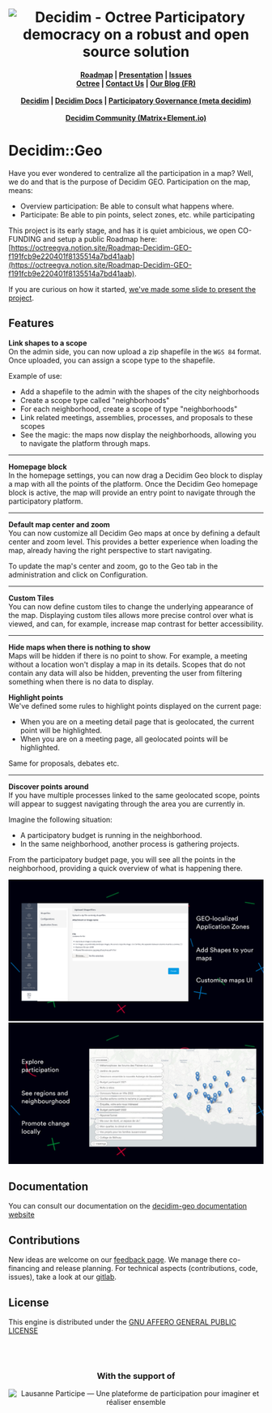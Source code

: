 <h1 align="center"><img src="https://github.com/octree-gva/decidim-geo/blob/main/parners.png?raw=true" alt="Decidim - Octree Participatory democracy on a robust and open source solution" /></h1>
<h4 align="center">
    <a href="https://octreegva.notion.site/Roadmap-Decidim-GEO-f191fcb9e220401f8135514a7bd41aab">Roadmap</a> |
    <a href="https://drive.google.com/file/d/1lfQJumDg0Ic-RZi-R3MM8frYtKN7PB_S/view?usp=sharing">Presentation</a> |
    <a href="https://github.com/octree-gva/decidim-module-geo/issues">Issues</a>  <br/>
    <a href="https://www.octree.ch">Octree</a> |
    <a href="https://octree.ch/en/contact-us/">Contact Us</a> |
    <a href="https://blog.octree.ch">Our Blog (FR)</a><br/><br/>
    <a href="https://decidim.org">Decidim</a> |
    <a href="https://docs.decidim.org/en/">Decidim Docs</a> |
    <a href="https://meta.decidim.org">Participatory Governance (meta decidim)</a><br/><br/>
    <a href="https://matrix.to/#/+decidim:matrix.org">Decidim Community (Matrix+Element.io)</a>
</h4>



# Decidim::Geo
Have you ever wondered to centralize all the participation in a map? Well, we do and that is the purpose of Decidim GEO. 
Participation on the map, means: 

* Overview participation: Be able to consult what happens where.
* Participate: Be able to pin points, select zones, etc. while participating

This project is its early stage, and has it is quiet ambicious, we open CO-FUNDING and setup a public Roadmap here: [https://octreegva.notion.site/Roadmap-Decidim-GEO-f191fcb9e220401f8135514a7bd41aab](https://octreegva.notion.site/Roadmap-Decidim-GEO-f191fcb9e220401f8135514a7bd41aab).

If you are curious on how it started, [we've made some slide to present the project](https://drive.google.com/file/d/1lfQJumDg0Ic-RZi-R3MM8frYtKN7PB_S/view?usp=sharing).


## Features

**Link shapes to a scope**<br />
On the admin side, you can now upload a zip shapefile in the `WGS 84` format.
Once uploaded, you can assign a scope type to the shapefile.

Example of use: 
- Add a shapefile to the admin with the shapes of the city neighborhoods
- Create a scope type called "neighborhoods"
- For each neighborhood, create a scope of type "neighborhoods"
- Link related meetings, assemblies, processes, and proposals to these scopes
- See the magic: the maps now display the neighborhoods, allowing you to navigate the platform through maps. 

---

**Homepage block**<br />
In the homepage settings, you can now drag a Decidim Geo block to display a map
with all the points of the platform.
Once the Decidim Geo homepage block is active, the map will provide an entry point to
navigate through the participatory platform.

---
**Default map center and zoom**<br />
You can now customize all Decidim Geo maps at once by defining a default center and zoom level. 
This provides a better experience when loading the map, already having the right perspective to start navigating.

To update the map's center and zoom, go to the Geo tab in the administration and click on Configuration.

---

**Custom Tiles**<br />
You can now define custom tiles to change the underlying appearance of the map.
Displaying custom tiles allows more precise control over what is viewed, and can, for example, increase map contrast for better accessibility.

---

**Hide maps when there is nothing to show**<br />
Maps will be hidden if there is no point to show. For example, a meeting without a location won't display a map in its details. 
Scopes that do not contain any data will also be hidden, preventing the user from filtering something when there is no data to display.

**Highlight points**<br />
We've defined some rules to highlight points displayed on the current page:

- When you are on a meeting detail page that is geolocated, the current point will be highlighted.
- When you are on a meeting page, all geolocated points will be highlighted.

Same for proposals, debates etc.

---

**Discover points around**<br />
If you have multiple processes linked to the same geolocated scope, points will appear to suggest navigating through the area you are currently in. 

Imagine the following situation:
- A participatory budget is running in the neighborhood.
- In the same neighborhood, another process is gathering projects.

From the participatory budget page, you will see all the points in the neighborhood, providing a quick overview of what is happening there.


<img
    src="https://github.com/octree-gva/meta/blob/main/decidim/static/geo/admin.png?raw=true"
    alt="Administration of the GEO space" />
<img
    src="https://github.com/octree-gva/meta/blob/main/decidim/static/geo/consult.png?raw=true"
    alt="Administration of the GEO space" />


## Documentation
You can consult our documentation on the [decidim-geo documentation website](https://octree-gva.github.io/decidim-module-geo/)

## Contributions

New ideas are welcome on our [feedback page](https://feedback.voca.city/?tags=decidim-geo). We manage there co-financing and release planning.
For technical aspects (contributions, code, issues), take a look at our [gitlab](https://git.octree.ch/decidim/decidim-module-geo).

## License

This engine is distributed under the [GNU AFFERO GENERAL PUBLIC LICENSE](LICENSE-AGPLv3.txt)

<br /><br />

<h3 align="center">With the support of</h3>
<p align="center">
        <img
            src="https://git.octree.ch/decidim/decidim-module-geo/-/raw/main/partners.png?raw=true"
            alt="Lausanne Participe — Une plateforme de participation pour imaginer et réaliser ensemble" />
</p>

